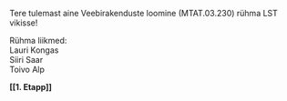 Tere tulemast aine Veebirakenduste loomine (MTAT.03.230) rühma LST vikisse! 
  
Rühma liikmed:  
Lauri Kongas  
Siiri Saar  
Toivo Alp  

  
**[[1. Etapp]]**
  